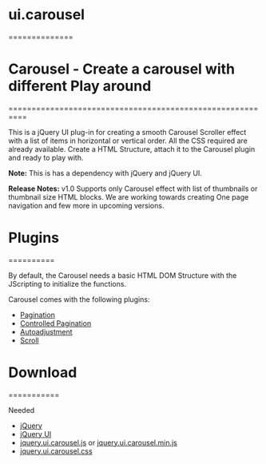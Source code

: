 # ui.carousel
==============

# Carousel - Create a carousel with different Play around 
==========================================================

This is a jQuery UI plug-in for creating a smooth Carousel Scroller effect with a list of items in horizontal or vertical order. All the CSS required are already available. Create a HTML Structure, attach it to the Carousel plugin and ready to play with.

**Note:** This is has a dependency with jQuery and jQuery UI.

**Release Notes:** v1.0 Supports only Carousel effect with list of thumbnails or thumbnail size HTML blocks. We are working towards creating One page navigation and few more in upcoming versions.


# Plugins
==========

By default, the Carousel needs a basic HTML DOM Structure with the JScripting to initialize the functions.

Carousel comes with the following plugins:

  * [Pagination]()
  * [Controlled Pagination]()
  * [Autoadjustment]()
  * [Scroll]()

# Download
===========

Needed 

  * [jQuery](http://jquery.com/)
  * [jQuery UI](https://jqueryui.com/)
  * [jquery.ui.carousel.js](https://raw.githubusercontent.com/kkabilank/ui.carousel/master/jquery.ui.carousel.js) or [jquery.ui.carousel.min.js](https://raw.githubusercontent.com/kkabilank/ui.carousel/master/jquery.ui.carousel.min.js)
  * [jquery.ui.carousel.css](https://raw.githubusercontent.com/kkabilank/ui.carousel/master/jquery.ui.carousel.css)
